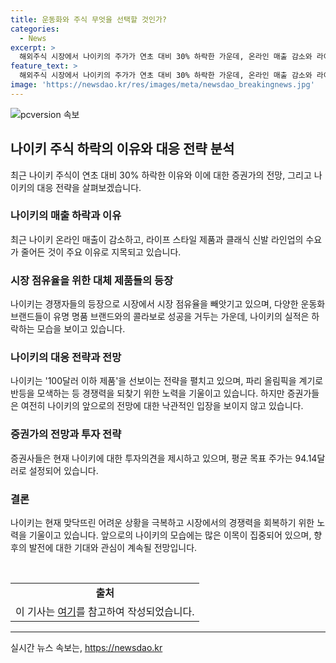 ```yaml
---
title: 운동화와 주식 무엇을 선택할 것인가?
categories:
  - News
excerpt: >
  해외주식 시장에서 나이키의 주가가 연초 대비 30% 하락한 가운데, 온라인 매출 감소와 라이프 스타일 제품 수요 감소로 실적이 부진한 것으로 나타났습니다. 향후 반등 전망이 힘을 잃으면서 경쟁사들의 부상도 두드러지고 있으며, 내년까지의 실적 전망도 비관적입니다. 나이키는 가격 정책 등의 대책으로 대응하고 있는데, 이에 대한 시장의 반응은 주목받고 있습니다. 미래 전망에 대한 증권사들의 입장은 엇갈리고 있지만, 나이키의 혁신 전략에 따라 주가가 상승할 가능성도 제기되고 있습니다.
feature_text: >
  해외주식 시장에서 나이키의 주가가 연초 대비 30% 하락한 가운데, 온라인 매출 감소와 라이프 스타일 제품 수요 감소로 실적이 부진한 것으로 나타났습니다. 향후 반등 전망이 힘을 잃으면서 경쟁사들의 부상도 두드러지고 있으며, 내년까지의 실적 전망도 비관적입니다. 나이키는 가격 정책 등의 대책으로 대응하고 있는데, 이에 대한 시장의 반응은 주목받고 있습니다. 미래 전망에 대한 증권사들의 입장은 엇갈리고 있지만, 나이키의 혁신 전략에 따라 주가가 상승할 가능성도 제기되고 있습니다.
image: 'https://newsdao.kr/res/images/meta/newsdao_breakingnews.jpg'
---
```


<p><img src="https://newsdao.kr/res/images/meta/newsdao_breakingnews.jpg" alt="pcversion 속보" /></p>

<h2 data-ke-size="size26">나이키 주식 하락의 이유와 대응 전략 분석</h2>

<p data-ke-size="size16">최근 나이키 주식이 연초 대비 30% 하락한 이유와 이에 대한 증권가의 전망, 그리고 나이키의 대응 전략을 살펴보겠습니다.</p>

<h3><b>나이키의 매출 하락과 이유</b></h3>

<p data-ke-size="size16">최근 나이키 온라인 매출이 감소하고, 라이프 스타일 제품과 클래식 신발 라인업의 수요가 줄어든 것이 주요 이유로 지목되고 있습니다.</p>

<h3><b>시장 점유율을 위한 대체 제품들의 등장</b></h3>

<p data-ke-size="size16">나이키는 경쟁자들의 등장으로 시장에서 시장 점유율을 빼앗기고 있으며, 다양한 운동화 브랜드들이 유명 명품 브랜드와의 콜라보로 성공을 거두는 가운데, 나이키의 실적은 하락하는 모습을 보이고 있습니다.</p>

<h3><b>나이키의 대응 전략과 전망</b></h3>

<p data-ke-size="size16">나이키는 '100달러 이하 제품'을 선보이는 전략을 펼치고 있으며, 파리 올림픽을 계기로 반등을 모색하는 등 경쟁력을 되찾기 위한 노력을 기울이고 있습니다. 하지만 증권가들은 여전히 나이키의 앞으로의 전망에 대한 낙관적인 입장을 보이지 않고 있습니다.</p>

<h3><b>증권가의 전망과 투자 전략</b></h3>

<p data-ke-size="size16">증권사들은 현재 나이키에 대한 투자의견을 제시하고 있으며, 평균 목표 주가는 94.14달러로 설정되어 있습니다.</p>

<h3><b>결론</b></h3>

<p data-ke-size="size16">나이키는 현재 맞닥뜨린 어려운 상황을 극복하고 시장에서의 경쟁력을 회복하기 위한 노력을 기울이고 있습니다. 앞으로의 나이키의 모습에는 많은 이목이 집중되어 있으며, 향후의 발전에 대한 기대와 관심이 계속될 전망입니다.</p>

<p data-ke-size="size16">&nbsp;</p>

<table>
    <tbody>
        <tr>
            <td style="text-align: center; height: 17px;"><b>출처</b></td>
        </tr>
        <tr>
            <td style="text-align: center; height: 17px;">이 기사는 <a href="https://www.some-link.com/">여기</a>를 참고하여 작성되었습니다.</td>
        </tr>
    </tbody>
</table>

<p><hr></p>
실시간 뉴스 속보는, <a href="https://newsdao.kr" rel="dofollow">https://newsdao.kr</a>



